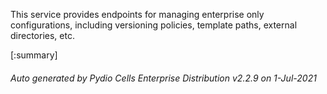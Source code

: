






This service provides endpoints for managing enterprise only configurations, including versioning policies, template paths, external directories, etc.

[:summary]

###### Auto generated by Pydio Cells Enterprise Distribution v2.2.9 on 1-Jul-2021

